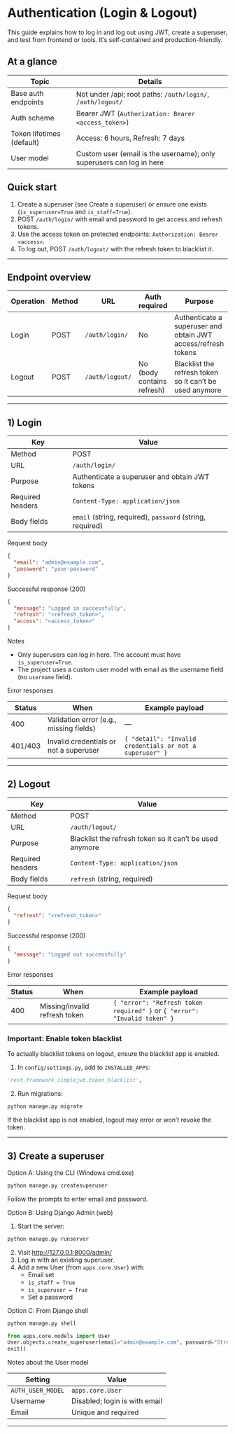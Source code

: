 # Authentication (Login & Logout)

This guide explains how to log in and log out using JWT, create a superuser, and test from frontend or tools. It’s self-contained and production-friendly.

## At a glance

| Topic | Details |
|---|---|
| Base auth endpoints | Not under /api; root paths: `/auth/login/`, `/auth/logout/` |
| Auth scheme | Bearer JWT (`Authorization: Bearer <access_token>`) |
| Token lifetimes (default) | Access: 6 hours, Refresh: 7 days |
| User model | Custom user (email is the username); only superusers can log in here |

## Quick start

1) Create a superuser (see Create a superuser) or ensure one exists (`is_superuser=True` and `is_staff=True`).
2) POST `/auth/login/` with email and password to get access and refresh tokens.
3) Use the access token on protected endpoints: `Authorization: Bearer <access>`.
4) To log out, POST `/auth/logout/` with the refresh token to blacklist it.

---

## Endpoint overview

| Operation | Method | URL | Auth required | Purpose |
|---|---|---|---|---|
| Login | POST | `/auth/login/` | No | Authenticate a superuser and obtain JWT access/refresh tokens |
| Logout | POST | `/auth/logout/` | No (body contains refresh) | Blacklist the refresh token so it can’t be used anymore |

---

## 1) Login

| Key | Value |
|---|---|
| Method | POST |
| URL | `/auth/login/` |
| Purpose | Authenticate a superuser and obtain JWT tokens |
| Required headers | `Content-Type: application/json` |
| Body fields | `email` (string, required), `password` (string, required) |

Request body
```json
{
  "email": "admin@example.com",
  "password": "your-password"
}
```

Successful response (200)
```json
{
  "message": "Logged in successfully",
  "refresh": "<refresh_token>",
  "access": "<access_token>"
}
```

Notes
- Only superusers can log in here. The account must have `is_superuser=True`.
- The project uses a custom user model with email as the username field (no `username` field).

Error responses

| Status | When | Example payload |
|---|---|---|
| 400 | Validation error (e.g., missing fields) | — |
| 401/403 | Invalid credentials or not a superuser | `{ "detail": "Invalid credentials or not a superuser" }` |

---

## 2) Logout

| Key | Value |
|---|---|
| Method | POST |
| URL | `/auth/logout/` |
| Purpose | Blacklist the refresh token so it can’t be used anymore |
| Required headers | `Content-Type: application/json` |
| Body fields | `refresh` (string, required) |

Request body
```json
{
  "refresh": "<refresh_token>"
}
```

Successful response (200)
```json
{
  "message": "Logged out successfully"
}
```

Error responses

| Status | When | Example payload |
|---|---|---|
| 400 | Missing/invalid refresh token | `{ "error": "Refresh token required" }` or `{ "error": "Invalid token" }` |

### Important: Enable token blacklist

To actually blacklist tokens on logout, ensure the blacklist app is enabled.

1) In `config/settings.py`, add to `INSTALLED_APPS`:
```python
'rest_framework_simplejwt.token_blacklist',
```
2) Run migrations:
```cmd
python manage.py migrate
```

If the blacklist app is not enabled, logout may error or won’t revoke the token.

---

## 3) Create a superuser

Option A: Using the CLI (Windows cmd.exe)
```cmd
python manage.py createsuperuser
```
Follow the prompts to enter email and password.

Option B: Using Django Admin (web)
1) Start the server:
```cmd
python manage.py runserver
```
2) Visit http://127.0.0.1:8000/admin/
3) Log in with an existing superuser.
4) Add a new User (from `apps.core.User`) with:
   - Email set
   - `is_staff = True`
   - `is_superuser = True`
   - Set a password

Option C: From Django shell
```cmd
python manage.py shell
```
```python
from apps.core.models import User
User.objects.create_superuser(email="admin@example.com", password="StrongPass123!")
exit()
```

Notes about the User model

| Setting | Value |
|---|---|
| `AUTH_USER_MODEL` | `apps.core.User` |
| Username | Disabled; login is with email |
| Email | Unique and required |

---